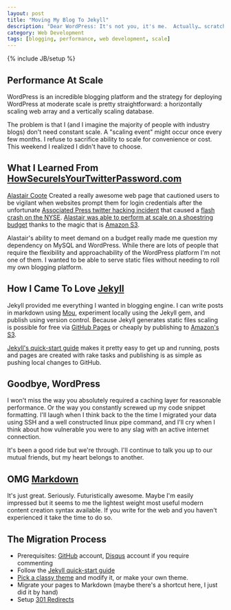 ```yaml
---
layout: post
title: "Moving My Blog To Jekyll"
description: "Dear WordPress: It's not you, it's me.  Actually… scratch that, it's you."
category: Web Development
tags: [blogging, performance, web development, scale]
---
```

{% include JB/setup %}

Performance At Scale
----------------------
WordPress is an incredible blogging platform and the strategy for deploying WordPress at moderate scale is pretty straightforward: a horizontally scaling web array and a vertically scaling database.

The problem is that I (and I imagine the majority of people with industry blogs) don't need constant scale.  A "scaling event" might occur once every few months.  I refuse to sacrifice ability to scale for convenience or cost.  This weekend I realized I didn't have to choose.

What I Learned From [HowSecureIsYourTwitterPassword.com](http://www.ismytwitterpasswordsecure.com/)
-----------------------------------
[Alastair Coote](https://twitter.com/_alastair) Created a really awesome web page that cautioned users to be vigilant when websites prompt them for login credentials after the unfortunate [Associated Press twitter hacking incident](http://static.ddmcdn.com/gif/blogs/dnews-files-2013-04-fake-ap-tweets-jpg.jpg) that caused a [flash crash on the NYSE](http://money.cnn.com/2013/04/24/investing/twitter-flash-crash/index.html).  [Alastair was able to perform at scale on a shoestring budget](http://blogging.alastair.is/how-i-served-100k-users-without-crashing-and-only-spent-0-32/) thanks to the magic that is [Amazon S3](http://aws.amazon.com/s3/).  

Alastair's ability to meet demand on a budget really made me question my dependency on MySQL and WordPress.  While there are lots of people that require the flexibility and approachability of the WordPress platform I'm not one of them.  I wanted to be able to serve static files without needing to roll my own blogging platform.    

How I Came To Love [Jekyll](http://jekyllbootstrap.com/)
-------------------------
Jekyll provided me everything I wanted in blogging engine.  I can write posts in markdown using [Mou](http://mouapp.com/), experiment locally using the Jekyll gem, and publish using version control.  Because Jekyll generates static files scaling is possible for free via [GitHub Pages](http://pages.github.com/) or cheaply by publishing to [Amazon's S3](http://aws.amazon.com/s3/).

[Jekyll's quick-start guide](http://jekyllbootstrap.com/usage/jekyll-quick-start.html) makes it pretty easy to get up and running, posts and pages are created with rake tasks and publishing is as simple as pushing local changes to GitHub.

Goodbye, WordPress
-----------------
I won't miss the way you absolutely required a caching layer for reasonable performance.  Or the way you constantly screwed up my code snippet formatting.  I'll laugh when I think back to the the time I migrated your data using SSH and a well constructed linux pipe command, and I'll cry when I think about how vulnerable you were to any slag with an active internet connection.  

It's been a good ride but we're through.  I'll continue to talk you up to our mutual friends, but my heart belongs to another.

OMG [Markdown](http://en.wikipedia.org/wiki/Markdown)
------------
It's just great.  Seriously.  Futuristically awesome.  Maybe I'm easily impressed but it seems to me the lightest weight most useful modern content creation syntax available.  If you write for the web and you haven't experienced it take the time to do so.

     
The Migration Process
---------------------
 - Prerequisites: [GitHub](https://github.com) account, [Disqus](http://disqus.com/) account if you require commenting
 - Follow the [Jekyll quick-start guide](http://jekyllbootstrap.com/usage/jekyll-quick-start.html)
 - [Pick a classy theme](http://themes.jekyllbootstrap.com/) and modify it, or make your own theme.
 - Migrate your pages to Markdown (maybe there's a shortcut here, I just did it by hand)
 - Setup [301 Redirects](http://support.google.com/webmasters/bin/answer.py?hl=en&answer=93633)
  

  



  